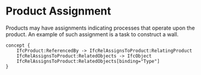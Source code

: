 Product Assignment
==================

Products may have assignments indicating processes that operate upon the product. An example of such assignment is a task to construct a wall.

```
concept {
    IfcProduct:ReferencedBy -> IfcRelAssignsToProduct:RelatingProduct
    IfcRelAssignsToProduct:RelatedObjects -> IfcObject
    IfcRelAssignsToProduct:RelatedObjects[binding="Type"]
}
```
